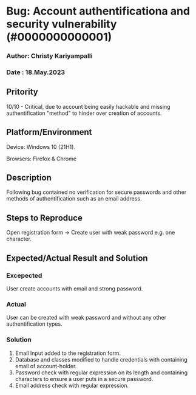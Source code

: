 # Bug: Account authentificationa and security vulnerability (#0000000000001)

### Author: Christy Kariyampalli

### Date : 18.May.2023

## Pritority

10/10 - Critical, due to account being easily hackable and missing authentification "method" to hinder
over creation of accounts.

## Platform/Environment

Device: Windows 10 (21H1).

Browsers: Firefox & Chrome

## Description

Following bug contained no verification for secure passwords and other methods of authentification such as an email address.

## Steps to Reproduce

Open registration form -> Create user with weak password e.g. one character.

## Expected/Actual Result and Solution

### Excepected

User create accounts with email and strong password.

### Actual

User can be created with weak password and without any other authentification types.

### Solution

1. Email Input added to the registration form.
2. Database and classes modified to handle credentials with containing email of account-holder.
3. Password check with regular expression on its length and containing characters to ensure a user puts in a secure password.
4. Email address check with regular expression.
